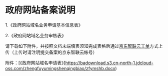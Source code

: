 # 政府网站备案说明

1.《政府网站域名业务申请基本信息表》

2.《政府网站域名业务审核表》

请下载如下附件，并按照文档末端填表须知完成表格后通过[京东智联云工单](https://ticket.jdcloud.com/myorder/submit)方式上传（上传时请注明提交备案的京东智联云帐号）

附件：[《政府网站域名申请表》]https://badownload.s3.cn-north-1.jdcloud-oss.com/zhengfuyumingshenqingbiao/zfymshb.docx)
